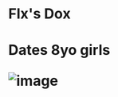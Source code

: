 <h1>Flx's Dox<h1/>


Dates 8yo girls

![image](https://user-images.githubusercontent.com/98287650/231043325-e1e8742d-c27f-4ff9-86a8-e5c10efc749b.png)

